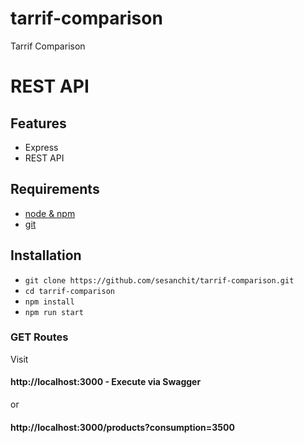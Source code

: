 # tarrif-comparison
Tarrif Comparison

# REST API

## Features

- Express
- REST API

## Requirements

- [node & npm](https://nodejs.org/en/)
- [git](https://github.com/sesanchit/tarrif-comparison)

## Installation

- `git clone https://github.com/sesanchit/tarrif-comparison.git`
- `cd tarrif-comparison`
- `npm install`
- `npm run start`

### GET Routes

Visit

#### http://localhost:3000 - Execute via Swagger
  or
#### http://localhost:3000/products?consumption=3500